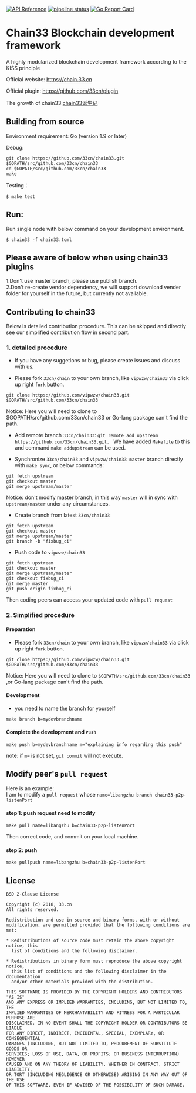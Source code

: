 [![API Reference](
https://camo.githubusercontent.com/915b7be44ada53c290eb157634330494ebe3e30a/68747470733a2f2f676f646f632e6f72672f6769746875622e636f6d2f676f6c616e672f6764646f3f7374617475732e737667
)](https://godoc.org/github.com/33cn/chain33)
[![pipeline status](https://api.travis-ci.org/33cn/chain33.svg?branch=master)](https://travis-ci.org/33cn/chain33/)
[![Go Report Card](https://goreportcard.com/badge/github.com/33cn/chain33)](https://goreportcard.com/report/github.com/33cn/chain33)
 
# Chain33 Blockchain development framework

A highly modularized blockchain development framework according to the KISS principle 

Official website: https://chain.33.cn

Official plugin: https://github.com/33cn/plugin

The growth of chain33:[chain33诞生记](https://mp.weixin.qq.com/s/9g5ZFDKJi9uzR_NFxfeuAA)

## Building from source

Environment requirement: Go (version 1.9 or later)

Debug:

```shell
git clone https://github.com/33cn/chain33.git $GOPATH/src/github.com/33cn/chain33
cd $GOPATH/src/github.com/33cn/chain33
make
```

Testing：

```shell
$ make test
```

## Run:


Run single node with below command on your development environment.

```shell
$ chain33 -f chain33.toml
```

## Please aware of below when using chain33 plugins
1.Don't use master branch, please use publish branch.<br>
2.Don't re-create vendor dependency, we will support download vender folder for yourself in the future,
but currently not available.

## Contributing to chain33
Below is detailed contribution procedure. This can be skipped and directly see our 
simplified contribution flow in second part.

### 1. detailed procedure
* If you have any suggetions or bug, please create issues and discuss with us.

* Please fork `33cn/chain` to your own branch, like `vipwzw/chain33` via click up right `fork` button.
```
git clone https://github.com/vipwzw/chain33.git $GOPATH/src/github.com/33cn/chain33
```
Notice: Here you will need to clone to $GOPATH/src/github.com/33cn/chain33 or Go-lang package can't find the path.

* Add remote branch `33cn/chain33`: `git remote add upstream https://github.com/33cn/chain33.git. `
We have added `Makefile` to this and command `make addupstream` can be used.

* Synchronize `33cn/chain33` and `vipwzw/chain33 master` branch directly with `make sync`, or below commands:

```
git fetch upstream
git checkout master
git merge upstream/master
```
Notice: don't modify master branch, in this way `master` will in sync with `upstream/master` under any circumstances.
* Create branch from latest `33cn/chain33` 
```
git fetch upstream
git checkout master
git merge upstream/master
git branch -b "fixbug_ci"
```

* Push code to `vipwzw/chain33` 
```
git fetch upstream
git checkout master
git merge upstream/master
git checkout fixbug_ci
git merge master
git push origin fixbug_ci
```
Then coding peers can access your updated code with `pull request` 


### 2. Simplified procedure
#### Preparation
* Please fork `33cn/chain` to your own branch, like `vipwzw/chain33` via click up right `fork` button.
```
git clone https://github.com/vipwzw/chain33.git $GOPATH/src/github.com/33cn/chain33
```
Notice: Here you will need to clone to `$GOPATH/src/github.com/33cn/chain33` ,or Go-lang package can't find the path.

#### Development
* you need to name the branch for yourself
```
make branch b=mydevbranchname
```
#### Complete the development and `Push`
```
make push b=mydevbranchname m="explaining info regarding this push"
```
note: if  `m=` is not set, `git commit` will not execute.

## Modify peer's `pull request`
 Here is an example: <br>
 I am to modify a `pull request` whose `name=libangzhu branch chain33-p2p-listenPort`
 #### step 1: push request need to modify
 ```
 make pull name=libangzhu b=chain33-p2p-listenPort
 ```
Then correct code, and commit on your local machine.
#### step 2: push 
```
make pullpush name=libangzhu b=chain33-p2p-listenPort
```


## License

```
BSD 2-Clause License

Copyright (c) 2018, 33.cn
All rights reserved.

Redistribution and use in source and binary forms, with or without
modification, are permitted provided that the following conditions are met:

* Redistributions of source code must retain the above copyright notice, this
  list of conditions and the following disclaimer.

* Redistributions in binary form must reproduce the above copyright notice,
  this list of conditions and the following disclaimer in the documentation
  and/or other materials provided with the distribution.

THIS SOFTWARE IS PROVIDED BY THE COPYRIGHT HOLDERS AND CONTRIBUTORS "AS IS"
AND ANY EXPRESS OR IMPLIED WARRANTIES, INCLUDING, BUT NOT LIMITED TO, THE
IMPLIED WARRANTIES OF MERCHANTABILITY AND FITNESS FOR A PARTICULAR PURPOSE ARE
DISCLAIMED. IN NO EVENT SHALL THE COPYRIGHT HOLDER OR CONTRIBUTORS BE LIABLE
FOR ANY DIRECT, INDIRECT, INCIDENTAL, SPECIAL, EXEMPLARY, OR CONSEQUENTIAL
DAMAGES (INCLUDING, BUT NOT LIMITED TO, PROCUREMENT OF SUBSTITUTE GOODS OR
SERVICES; LOSS OF USE, DATA, OR PROFITS; OR BUSINESS INTERRUPTION) HOWEVER
CAUSED AND ON ANY THEORY OF LIABILITY, WHETHER IN CONTRACT, STRICT LIABILITY,
OR TORT (INCLUDING NEGLIGENCE OR OTHERWISE) ARISING IN ANY WAY OUT OF THE USE
OF THIS SOFTWARE, EVEN IF ADVISED OF THE POSSIBILITY OF SUCH DAMAGE.
```


